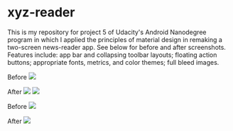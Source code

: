 # xyz-reader
This is my repository for project 5 of Udacity's Android Nanodegree program in which I applied the principles of material design in remaking a two-screen news-reader app. See below for before and after screenshots.
Features include: app bar and collapsing toolbar layouts; floating action buttons; appropriate fonts, metrics, and color themes; full bleed images.

Before
![](https://github.com/oliviadodge/xyz-reader/blob/master/screenshots/before/device-2016-02-05-125015.png) 

After
![](https://github.com/oliviadodge/xyz-reader/blob/master/screenshots/after/device-2016-02-05-124541.png)
![](https://github.com/oliviadodge/xyz-reader/blob/master/screenshots/after/device-2016-02-05-124414.png)

Before
![](https://github.com/oliviadodge/xyz-reader/blob/master/screenshots/before/device-2016-02-05-125113.png) 

After
![](https://github.com/oliviadodge/xyz-reader/blob/master/screenshots/after/device-2016-02-05-124621.png)
